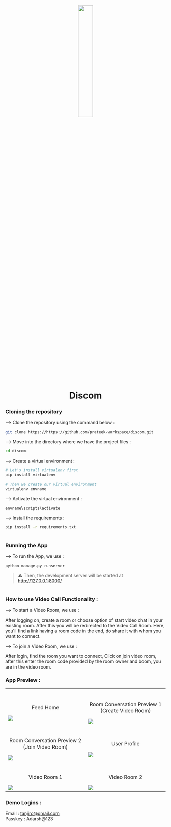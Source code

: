 <div align="center">
<img width="30%" src="https://github.com/prateek-workspace/discom/assets/110523559/001aa210-6a13-413f-aa58-5a7650e2cf33">

# Discom
</div>

### Cloning the repository

--> Clone the repository using the command below :
```bash
git clone https://https://github.com/prateek-workspace/discom.git

```

--> Move into the directory where we have the project files : 
```bash
cd discom

```

--> Create a virtual environment :
```bash
# Let's install virtualenv first
pip install virtualenv

# Then we create our virtual environment
virtualenv envname

```

--> Activate the virtual environment :
```bash
envname\scripts\activate

```

--> Install the requirements :
```bash
pip install -r requirements.txt

```

#

### Running the App

--> To run the App, we use :
```bash
python manage.py runserver

```

> ⚠ Then, the development server will be started at http://127.0.0.1:8000/

#

### How to use Video Call Functionality :

--> To start a Video Room, we use :

After logging on, create a room or choose option of start video chat in your existing room. After this you will be redirected to the Video Call Room. Here, you'll find a link having a room code in the end, do share it with whom you want to connect.

--> To join a Video Room, we use :

After login, find the room you want to connect, Click on join video room, after this enter the room code provided by the room owner and boom, you are in the video room.

### App Preview :

<table width="100%"> 
<tr>
<td width="50%">      
&nbsp; 
<br>
<p align="center">
  Feed Home
</p>
<img src="https://github.com/prateek-workspace/discom/assets/110523559/7fcdce3e-b372-43b9-821d-e33f234a9e84">
</td> 
<td width="50%">
<br>
<p align="center">
  Room Conversation Preview 1 (Create Video Room)
</p>
<img src="https://github.com/prateek-workspace/discom/assets/110523559/23ae511a-99ba-48ca-90d3-74fa2958ddbd">  
</td>
</tr>
<tr>
<td width="50%">      
&nbsp; 
<br>
<p align="center">
  Room Conversation Preview 2 (Join Video Room)
</p>
<img src="https://github.com/prateek-workspace/discom/assets/110523559/7fcdce3e-b372-43b9-821d-e33f234a9e84">
</td> 
<td width="50%">
<br>
<p align="center">
  User Profile
</p>
<img src="https://github.com/prateek-workspace/discom/assets/110523559/23ae511a-99ba-48ca-90d3-74fa2958ddbd">  
</td>
</tr>
<tr>
<td width="50%">      
&nbsp; 
<br>
<p align="center">
  Video Room 1
</p>
<img src="https://github.com/prateek-workspace/discom/assets/110523559/7fcdce3e-b372-43b9-821d-e33f234a9e84">
</td> 
<td width="50%">
<br>
<p align="center">
  Video Room 2
</p>
<img src="https://github.com/prateek-workspace/discom/assets/110523559/23ae511a-99ba-48ca-90d3-74fa2958ddbd">  
</td>
</tr>
</table>

### Demo Logins :

Email : tanjiro@gmail.com <br>
Passkey : Adarsh@123 
<br>


